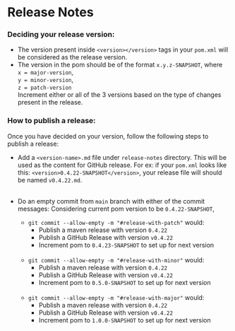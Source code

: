 # Release Notes

### Deciding your release version:
- The version present inside `<version></version>` tags in your `pom.xml` will be considered as the release version.<br>
- The version in the pom should be of the format `x.y.z-SNAPSHOT`, where <br> 
  `x = major-version`,<br>
  `y = minor-version`,<br>
  `z = patch-version`<br>
  Increment either or all of the 3 versions based on the type of changes present in the release.


### How to publish a release:
Once you have decided on your version, follow the following steps to publish a release:
- Add a `<version-name>.md` file under `release-notes` directory. This will be used as the content for GitHub release.
  For ex: if your `pom.xml` looks like this: `<version>0.4.22-SNAPSHOT</version>`, your release file will should be named `v0.4.22.md`.<br><br>

- Do an empty commit from `main` branch with either of the commit messages:
Considering current pom version to be `0.4.22-SNAPSHOT`,
    - `git commit --allow-empty -m "#release-with-patch"` would:
        - Publish a maven release with version `0.4.22`
        - Publish a GitHub Release with version `v0.4.22`
        - Increment pom to `0.4.23-SNAPSHOT` to set up for next version<br><br>
    - `git commit --allow-empty -m "#release-with-minor"` would:
        - Publish a maven release with version `0.4.22`
        - Publish a GitHub Release with version `v0.4.22`
        - Increment pom to `0.5.0-SNAPSHOT` to set up for next version<br><br>
    - `git commit --allow-empty -m "#release-with-major"` would:
        - Publish a maven release with version `0.4.22`
        - Publish a GitHub Release with version `v0.4.22`
        - Increment pom to `1.0.0-SNAPSHOT` to set up for next version